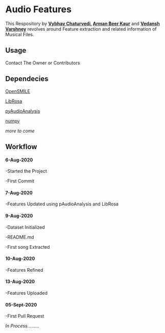 # Audio Features

This Respository by __[Vybhav Chaturvedi](https://github.com/vybhav72954), [Arman Beer Kaur](https://github.com/armanbeer)__ and __[Vedansh Varshney](https://github.com/thedeadlymist)__ revolves around Feature extraction and related information of Musical Files.

## Usage

Contact The Owner or Contributors 


## Dependecies

[OpenSMILE](https://www.audeering.com/opensmile/)

[LibRosa](https://librosa.org/)

[pyAudioAnalysis](https://github.com/tyiannak/pyAudioAnalysis)

[numpy](https://numpy.org/)

_more to come_


## Workflow

#### 6-Aug-2020

-Started the Project

-First Commit

#### 7-Aug-2020

-Features Updated using pAudioAnalysis and LibRosa

#### 9-Aug-2020

-Dataset Initialized

-README.md

-First song Extracted

#### 10-Aug-2020

-Features Refined

#### 13-Aug-2020

-Features Uploaded

#### 05-Sept-2020

-First Pull Request


_In Process........._
